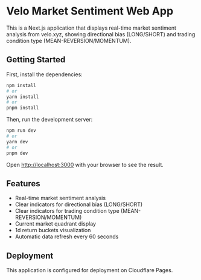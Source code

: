 # Velo Market Sentiment Web App

This is a Next.js application that displays real-time market sentiment analysis from velo.xyz, showing directional bias (LONG/SHORT) and trading condition type (MEAN-REVERSION/MOMENTUM).

## Getting Started

First, install the dependencies:

```bash
npm install
# or
yarn install
# or
pnpm install
```

Then, run the development server:

```bash
npm run dev
# or
yarn dev
# or
pnpm dev
```

Open [http://localhost:3000](http://localhost:3000) with your browser to see the result.

## Features

- Real-time market sentiment analysis
- Clear indicators for directional bias (LONG/SHORT)
- Clear indicators for trading condition type (MEAN-REVERSION/MOMENTUM)
- Current market quadrant display
- 1d return buckets visualization
- Automatic data refresh every 60 seconds

## Deployment

This application is configured for deployment on Cloudflare Pages.
